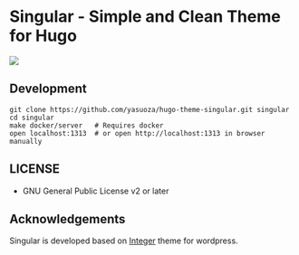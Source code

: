 # Singular - Simple and Clean Theme for Hugo

![](images/screenshot.jpg)

## Development

```
git clone https://github.com/yasuoza/hugo-theme-singular.git singular
cd singular
make docker/server   # Requires docker
open localhost:1313  # or open http://localhost:1313 in browser manually
```

## LICENSE

- GNU General Public License v2 or later

## Acknowledgements

Singular is developed based on [Integer](https://ja.wordpress.org/themes/integer/) theme for wordpress.
